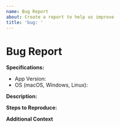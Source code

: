 ```yaml
---
name: Bug Report
about: Create a report to help us improve
title: 'bug: '
---
```


# Bug Report
**Specifications:**
- App Version:
- OS (macOS, Windows, Linux):

**Description:**
<!-- Describe how the bug manifests and what the behavior would be without the bug. -->

**Steps to Reproduce:**
<!--  Please explain the steps required to duplicate the issue, especially if you are able to provide a sample application. -->

**Additional Context**
<!-- List any other information that is relevant to your issue. Stack traces, related issues, suggestions on how to add, use case, forum links, screenshots, OS if applicable, etc. -->
